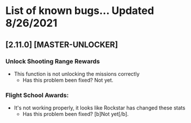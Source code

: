 # List of known bugs... Updated 8/26/2021

## [2.11.0] [MASTER-UNLOCKER]

### Unlock Shooting Range Rewards
- This function is not unlocking the missions correctly
     * Has this problem been fixed? Not yet.

### Flight School Awards:
- It's not working properly, it looks like Rockstar has changed these stats
     * Has this problem been fixed? [b]Not yet[/b].
